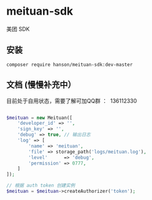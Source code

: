# meituan-sdk
美团 SDK

## 安装

`composer require hanson/meituan-sdk:dev-master`

## 文档 (慢慢补充中）

目前处于自用状态，需要了解可加QQ群 ：  136112330

```php

$meituan = new Meituan([
    'developer_id' => '',
    'sign_key' => '',
    'debug' => true, // 输出日志
    'log' => [
        'name' => 'meituan',
        'file' => storage_path('logs/meituan.log'),
        'level'      => 'debug',
        'permission' => 0777,
    ]
]);

// 根据 auth token 创建实例
$meituan = $meituan->createAuthorizer('token');
```
